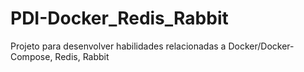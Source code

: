 # PDI-Docker_Redis_Rabbit
Projeto para desenvolver habilidades relacionadas a Docker/Docker-Compose, Redis, Rabbit
